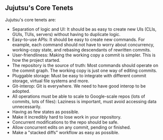 ## Jujutsu's Core Tenets

Jujutsu's core tenets are:

 * Separation of logic and UI: It should be as easy to create new UIs (CLIs,
   GUIs, TUIs, servers) without having to duplicate logic.
 * Easy-to-use APIs: It should be easy to create new commands. For example,
   each command should not have to worry about concurrency, working-copy state,
   and rebasing descendants of rewritten commits.
 * User-friendliness: Making the working copy a commit is simpler. This is
   how the project started.
 * The repository is the source of truth: Most commands should operate on the
   commit graph. The working copy is just one way of editing commits.
 * Pluggable storage: Must be easy to integrate with different commit storage,
   virtual file systems and more.
 * Git-interop: Git is everywhere. We need to have good interop to be adopted.
 * All operations must be able to scale to Google-scale repos (lots of commits,
   lots of files): Laziness is important, must avoid accessing data
   unnecessarily.
 * Having as few states as possible.
 * Make it incredibly hard to lose work in your repository.
 * Concurrent modifications to the repo should be safe.
 * Allow concurrent edits on any commit, pending or finished.
 * Make a "stacked diffs" workflow as easy as possible.
